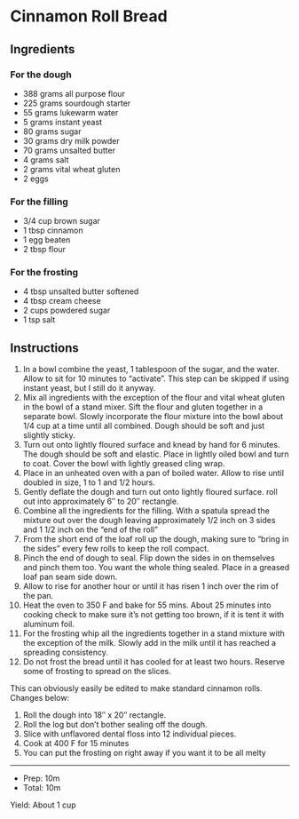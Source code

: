 # Cinnamon Roll Bread

## Ingredients

### For the dough

- 388 grams all purpose flour
- 225 grams sourdough starter
- 55 grams lukewarm water
- 5 grams instant yeast
- 80 grams sugar
- 30 grams dry milk powder
- 70 grams unsalted butter
- 4 grams salt
- 2 grams vital wheat gluten
- 2 eggs

### For the filling

- 3/4 cup brown sugar
- 1 tbsp cinnamon
- 1 egg beaten
- 2 tbsp flour

### For the frosting

- 4 tbsp unsalted butter softened
- 4 tbsp cream cheese
- 2 cups powdered sugar
- 1 tsp salt

## Instructions

1. In a bowl combine the yeast, 1 tablespoon of the sugar, and the water. Allow to sit for 10 minutes to “activate”. This step can be skipped if using instant yeast, but I still do it anyway.
2. Mix all ingredients with the exception of the flour and vital wheat gluten in the bowl of a stand mixer. Sift the flour and gluten together in a separate bowl. Slowly incorporate the flour mixture into the bowl about 1/4 cup at a time until all combined. Dough should be soft and just slightly sticky.
3. Turn out onto lightly floured surface and knead by hand for 6 minutes. The dough should be soft and elastic. Place in lightly oiled bowl and turn to coat. Cover the bowl with lightly greased cling wrap.
4. Place in an unheated oven with a pan of boiled water. Allow to rise until doubled in size, 1 to 1 and 1/2 hours.
5. Gently deflate the dough and turn out onto lightly floured surface. roll out into approximately 6′′ to 20′′ rectangle.
6. Combine all the ingredients for the filling. With a spatula spread the mixture out over the dough leaving approximately 1/2 inch on 3 sides and 1 1/2 inch on the “end of the roll”
7. From the short end of the loaf roll up the dough, making sure to “bring in the sides” every few rolls to keep the roll compact.
8. Pinch the end of dough to seal. Flip down the sides in on themselves and pinch them too. You want the whole thing sealed. Place in a greased loaf pan seam side down.
9. Allow to rise for another hour or until it has risen 1 inch over the rim of the pan.
10. Heat the oven to 350 F and bake for 55 mins. About 25 minutes into cooking check to make sure it’s not getting too brown, if it is tent it with aluminum foil.
11. For the frosting whip all the ingredients together in a stand mixture with the exception of the milk. Slowly add in the milk until it has reached a spreading consistency.
12. Do not frost the bread until it has cooled for at least two hours. Reserve some of frosting to spread on the slices.

This can obviously easily be edited to make standard cinnamon rolls. Changes below:

1. Roll the dough into 18′′ x 20′′ rectangle.
1. Roll the log but don’t bother sealing off the dough.
1. Slice with unflavored dental floss into 12 individual pieces.
1. Cook at 400 F for 15 minutes
1. You can put the frosting on right away if you want it to be all melty

---

- Prep: 10m
- Total: 10m

Yield: About 1 cup
